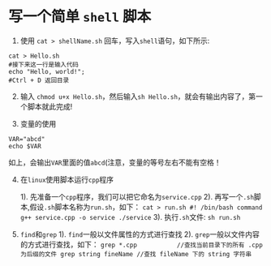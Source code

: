 # 写一个简单 `shell` 脚本
1.  使用 `cat > shellName.sh` 回车，写入`shell`语句，如下所示:
```shell
cat > Hello.sh
#接下来这一行是输入代码
echo "Hello, world!";
#Ctrl + D 返回目录
```
2. 输入 `chmod u+x Hello.sh`，然后输入`sh Hello.sh`，就会有输出内容了，第一个脚本就此完成!

3. 变量的使用
```
VAR="abcd"
echo $VAR
```
如上，会输出`VAR`里面的值`abcd`(注意，变量的等号左右不能有空格！

4. 在`linux`使用脚本运行`cpp`程序

	1). 先准备一个`cpp`程序，我们可以把它命名为`service.cpp`
	2). 再写一个`.sh`脚本,假设`.sh`脚本名称为`run.sh`，如下：
		```
		cat > run.sh
		#! /bin/bash
		command g++ service.cpp -o service
		./service
		```
	3). 执行`.sh`文件: `sh run.sh`
5. `find`和`grep`
	1). `find`一般以文件属性的方式进行查找
	2). `grep`一般以文件内容的方式进行查找，如下：
		```
		grep *.cpp   	     //查找当前目录下的所有 .cpp 为后缀的文件
		grep string fineName //查找 fileName 下的 string 字符串
		```
